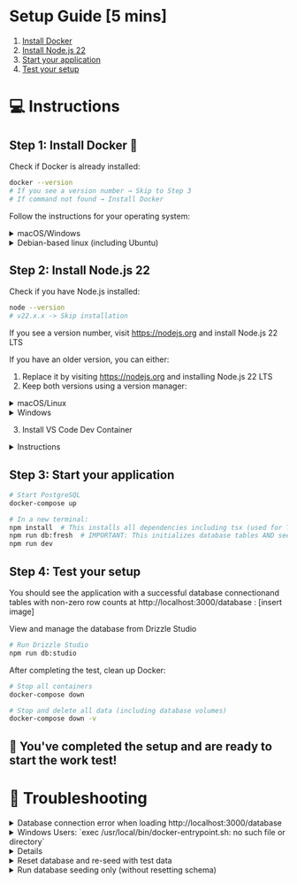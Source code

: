 # Setup Guide [5 mins]

1. [Install Docker](#step-1-install-docker-)
2. [Install Node.js 22](#step-2-install-nodejs-22)
3. [Start your application](#step-3-start-application)
4. [Test your setup](#step-4-test-your-setup)

# 💻 Instructions

## Step 1: Install Docker 🐳

Check if Docker is already installed:

```bash
docker --version
# If you see a version number → Skip to Step 3
# If command not found → Install Docker
```

Follow the instructions for your operating system:

<details>
<summary>macOS/Windows</summary>

1. Go to https://www.docker.com/products/docker-desktop/ and download Docker Desktop for your operating system.
2. After installation, start Docker Desktop and wait for it to fully initialize (~30 seconds).
3. Make sure Docker Desktop is running (check for the whale icon in your system tray/menu bar)
</details>
<details>
<summary>Debian-based linux (including Ubuntu)</summary>

```bash
curl -fsSL https://get.docker.com -o get-docker.sh
sudo sh get-docker.sh
sudo usermod -aG docker $USER
newgrp docker
```

Check if Docker daemon is running:

```bash
sudo systemctl status docker
# If not running:
sudo systemctl start docker
```

</details>

## Step 2: Install Node.js 22

Check if you have Node.js installed:

```bash
node --version
# v22.x.x -> Skip installation
```

If you see a version number, visit https://nodejs.org and install Node.js 22 LTS

If you have an older version, you can either:

1. Replace it by visiting https://nodejs.org and installing Node.js 22 LTS
2. Keep both versions using a version manager:
<details>
<summary>macOS/Linux</summary>

```bash
# Install nvm (Node Version Manager)
curl -o- https://raw.githubusercontent.com/nvm-sh/nvm/v0.39.0/install.sh | bash
# OR if you don't have curl:
wget -qO- https://raw.githubusercontent.com/nvm-sh/nvm/v0.39.0/install.sh | bash

# Reload your terminal or run:
source ~/.bashrc  # or ~/.zshrc for zsh users

# Install and use Node 22
nvm install 22
nvm use 22
```

</details>
<details>
<summary>Windows</summary>

```bash
# Install nvm-windows from: https://github.com/coreybutler/nvm-windows/releases
# Download and run the nvm-setup.exe installer

# After installation, in a new terminal:
nvm install 22
nvm use 22
```

</details>

3. Install VS Code Dev Container
<details>
<summary>Instructions</summary>

1. Install the "Dev Containers" extension in VS Code
1. Open this project in VS Code by clicking "Reopen in Container" when prompted (or press F1 and search for "Dev Containers: Reopen in Container")
   - VS Code will build the container, install dependencies and set up the database independently
   - Once ready, you'll see "✅ Dev container ready!" in the terminal
1. Run `npm run dev` in the VS Code terminal
1. You can skip [Step 3: Start application](#step-3-start-application) and open http://localhost:3000 in your browser
</details>

## Step 3: Start your application

```bash
# Start PostgreSQL
docker-compose up

# In a new terminal:
npm install  # This installs all dependencies including tsx (used for TypeScript execution)
npm run db:fresh  # IMPORTANT: This initializes database tables AND seeds test data
npm run dev
```

## Step 4: Test your setup

You should see the application with a successful database connectionand tables with non-zero row counts at http://localhost:3000/database :
[insert image]

View and manage the database from Drizzle Studio

```bash
# Run Drizzle Studio
npm run db:studio
```

After completing the test, clean up Docker:

```bash
# Stop all containers
docker-compose down

# Stop and delete all data (including database volumes)
docker-compose down -v
```

## 🎉 You've completed the setup and are ready to start the work test!

# 🔧 Troubleshooting

<details>
<summary>Database connection error when loading http://localhost:3000/database </summary>

verify PostgreSQL is running:

```bash
docker ps  # Should show tech-lead-postgres container running
```

</details>

<details>
<summary>Windows Users: `exec /usr/local/bin/docker-entrypoint.sh: no such file or directory`</summary>

This error occurs when Git converts line endings to Windows format (CRLF). To fix:

Option 1: Fresh clone with correct line endings

```bash
# Configure git to preserve LF line endings
git config --global core.autocrlf input

# Remove the current directory and clone again
cd ..
rm -rf swe-lead-test
git clone <repository-url>
cd swe-lead-test
docker-compose up --build
```

Option 2: Rebuild containers (the Dockerfile now auto-fixes line endings)

```bash
docker-compose down
docker-compose build --no-cache
docker-compose up
```

</details>

<details>
<summmary>Can't access http://localhost:3000?</summary>

1. Check if containers are running:

```bash
docker ps
```

You should see both `swe-lead-app` and `swe-lead-postgres` running.

2. Check application logs:

```bash
docker-compose logs app
```

Look for `"ready - started server on 0.0.0.0:3000"` message.

3. Wait for initialization: The first start takes a few minutes to:
   - Install dependencies
   - Set up the database
   - Start the development server

4. Try without detached mode to see live output:

```bash
docker-compose down
docker-compose up --build
```

This shows all logs in real-time so you can see exactly what's happening.

</details>

<details> 
<summary>Reset database and re-seed with test data</summary>

```bash
npm run db:fresh
```

</details>

<details>
<summary>Run database seeding only (without resetting schema)</summary>

```bash
npm run db:seed
```

</details>
